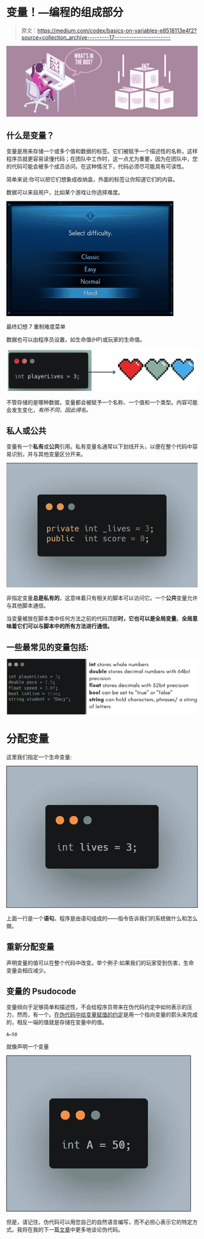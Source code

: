 # 变量！—编程的组成部分

> 原文：<https://medium.com/codex/basics-on-variables-e8518113e4f2?source=collection_archive---------17----------------------->

![](img/2674f3e445d646472f54006ec9bfc03e.png)

## 什么是变量？

变量是用来存储一个或多个值和数据的标签。它们被赋予一个描述性的名称，这样程序员就更容易读懂代码；在团队中工作时，这一点尤为重要，因为在团队中，您的代码可能会被多个成员访问，在这种情况下，代码必须尽可能具有可读性。

简单来说:你可以把它们想象成收纳盒，外面的标签让你知道它们的内容。

数据可以来自用户，比如某个游戏让你选择难度。

![](img/05f4370c6e4dd5e79becb85c73d65673.png)

最终幻想 7 重制难度菜单

数据也可以由程序员设置，如生命值(HP)或玩家的生命值。

![](img/24dd69d69491509c9db821bc7aa11674.png)

不管存储的是哪种数据，变量都会被赋予一个名称、一个值和一个类型。内容可能会发生变化，*有所不同，*因此得名*。*

## 私人或公共

变量有一个**私有**或**公共**引用。私有变量名通常以下划线开头，以便在整个代码中容易识别，并与其他变量区分开来。

![](img/768417b86556d7d28fad64fb1ca16d7b.png)

非指定变量**总是私有的**，这意味着只有相关的脚本可以访问它。一个**公共**变量允许与其他脚本通信。

当变量被放在脚本类中任何方法之前的代码顶部**时，它也可以是全局变量**。**全局意味着它们可以与脚本中的所有方法进行通信。**

## 一些最常见的变量包括:

![](img/02ea05a5b6de1ea77c6f39a8a4f1cd11.png)

# 分配变量

这里我们指定一个生命变量:

![](img/63584ca53ef27d78aa154d2ccba4504d.png)

上面一行是一个**语句**。程序是由语句组成的——指令告诉我们的系统做什么和怎么做。

## 重新分配变量

声明变量的值可以在整个代码中改变。举个例子:如果我们的玩家受到伤害，生命变量会相应减少。

## 变量的 Psudocode

变量倾向于足够简单和描述性，不会给程序员带来在伪代码约定中如何表示的压力，然而，有一个。[在伪代码中给变量赋值的约定](https://sites.google.com/a/iharrow.org.uk/compsci/2-1-algorithm-design-and-problem-solving/2-1-2-2-pseudocode)是用一个指向变量的箭头来完成的，相反一端的值就是存储在变量中的值。

```
A←50
```

就像声明一个变量

![](img/77a779fd00d034aad41e4d484eaea519.png)

但是，请记住，伪代码可以用您自己的自然语言编写，而不必担心表示它的特定方式。我将在我的下一篇[文章](https://dennisse-pd.medium.com/why-you-should-be-writing-pseudocode-e58971c2ab49)中更多地谈论伪代码。